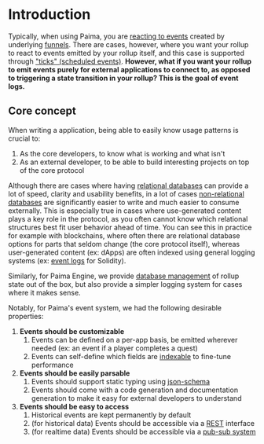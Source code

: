 # Introduction

Typically, when using Paima, you are [reacting to events](../../300-react-to-events/2-primitive-catalogue/1-introduction.md) created by underlying [funnels](../../300-react-to-events/3-funnel-types/1-common-concepts/1-intro.md). There are cases, however, where you want your rollup to react to events emitted by your rollup itself, and this case is supported through ["ticks" (scheduled events)](../../300-react-to-events/1-scheduled-events.md). **However, what if you want your rollup to emit events purely for external applications to connect to, as opposed to triggering a state transition in your rollup? This is the goal of event logs.**

## Core concept

When writing a application, being able to easily know usage patterns is crucial to:
1. As the core developers, to know what is working and what isn't
2. As an external developer, to be able to build interesting projects on top of the core protocol

Although there are cases where having [relational databases](https://en.wikipedia.org/wiki/Relational_database) can provide a lot of speed, clarity and usability benefits, in a lot of cases [non-relational databases](https://en.wikipedia.org/wiki/NoSQL) are significantly easier to write and much easier to consume externally. This is especially true in cases where use-generated content plays a key role in the protocol, as you often cannot know which relational structures best fit user behavior ahead of time. You can see this in practice for example with blockchains, where often there are relational database options for parts that seldom change (the core protocol itself), whereas user-generated content (ex: dApps) are often indexed using general logging systems (ex: [event logs](https://docs.alchemy.com/docs/deep-dive-into-eth_getlogs) for Solidity).

Similarly, for Paima Engine, we provide [database management](../../500-database-management/100-introduction.md) of rollup state out of the box, but also provide a simpler logging system for cases where it makes sense.

Notably, for Paima's event system, we had the following desirable properties:
1. **Events should be customizable**
    1. Events can be defined on a per-app basis, be emitted wherever needed (ex: an event if a player completes a quest)
    1. Events can self-define which fields are [indexable](https://en.wikipedia.org/wiki/Database_index) to fine-tune performance
2. **Events should be easily parsable**
    1. Events should support static typing using [json-schema](https://json-schema.org/learn/getting-started-step-by-step)
    1. Events should come with a code generation and documentation generation to make it easy for external developers to understand
3. **Events should be easy to access**
    1. Historical events are kept permanently by default
    1. (for historical data) Events should be accessible via a [REST](https://en.wikipedia.org/wiki/REST) interface
    1. (for realtime data) Events should be accessible via a [pub-sub system](https://en.wikipedia.org/wiki/Publish%E2%80%93subscribe_pattern)
